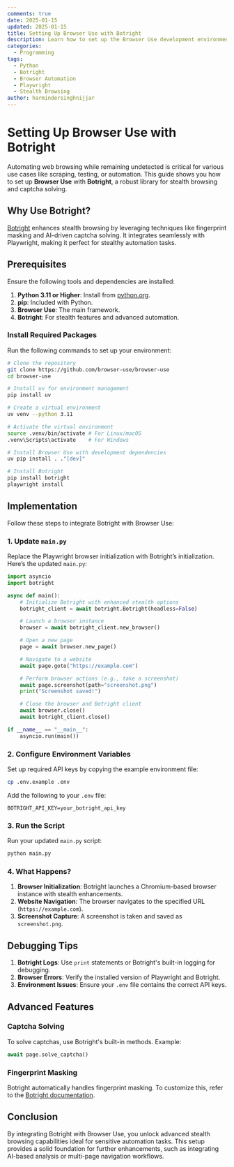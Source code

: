 ```yaml
---
comments: true
date: 2025-01-15
updated: 2025-01-15
title: Setting Up Browser Use with Botright
description: Learn how to set up the Browser Use development environment with Botright for stealth browser automation. This guide provides step-by-step instructions and an example implementation.
categories:
  - Programming
tags:
  - Python
  - Botright
  - Browser Automation
  - Playwright
  - Stealth Browsing
author: harmindersinghnijjar
---
```


# Setting Up Browser Use with Botright

Automating web browsing while remaining undetected is critical for various use cases like scraping, testing, or automation. This guide shows you how to set up **Browser Use** with **Botright**, a robust library for stealth browsing and captcha solving.

## Why Use Botright?

[Botright](https://github.com/Vinyzu/Botright) enhances stealth browsing by leveraging techniques like fingerprint masking and AI-driven captcha solving. It integrates seamlessly with Playwright, making it perfect for stealthy automation tasks.

## Prerequisites

Ensure the following tools and dependencies are installed:

1. **Python 3.11 or Higher**: Install from [python.org](https://www.python.org/).
2. **pip**: Included with Python.
3. **Browser Use**: The main framework.
4. **Botright**: For stealth features and advanced automation.

### Install Required Packages

Run the following commands to set up your environment:

```bash
# Clone the repository
git clone https://github.com/browser-use/browser-use
cd browser-use

# Install uv for environment management
pip install uv

# Create a virtual environment
uv venv --python 3.11

# Activate the virtual environment
source .venv/bin/activate # For Linux/macOS
.venv\Scripts\activate    # For Windows

# Install Browser Use with development dependencies
uv pip install . ."[dev]"

# Install Botright
pip install botright
playwright install
```

## Implementation

Follow these steps to integrate Botright with Browser Use:

### 1. Update `main.py`

Replace the Playwright browser initialization with Botright’s initialization. Here’s the updated `main.py`:

```python
import asyncio
import botright

async def main():
    # Initialize Botright with enhanced stealth options
    botright_client = await botright.Botright(headless=False)

    # Launch a browser instance
    browser = await botright_client.new_browser()

    # Open a new page
    page = await browser.new_page()

    # Navigate to a website
    await page.goto("https://example.com")

    # Perform browser actions (e.g., take a screenshot)
    await page.screenshot(path="screenshot.png")
    print("Screenshot saved!")

    # Close the browser and Botright client
    await browser.close()
    await botright_client.close()

if __name__ == "__main__":
    asyncio.run(main())
```

### 2. Configure Environment Variables

Set up required API keys by copying the example environment file:

```bash
cp .env.example .env
```

Add the following to your `.env` file:

```
BOTRIGHT_API_KEY=your_botright_api_key
```

### 3. Run the Script

Run your updated `main.py` script:

```bash
python main.py
```

### 4. What Happens?

1. **Browser Initialization**: Botright launches a Chromium-based browser instance with stealth enhancements.
2. **Website Navigation**: The browser navigates to the specified URL (`https://example.com`).
3. **Screenshot Capture**: A screenshot is taken and saved as `screenshot.png`.

## Debugging Tips

1. **Botright Logs**:
   Use `print` statements or Botright's built-in logging for debugging.
2. **Browser Errors**:
   Verify the installed version of Playwright and Botright.
3. **Environment Issues**:
   Ensure your `.env` file contains the correct API keys.

## Advanced Features

### Captcha Solving

To solve captchas, use Botright's built-in methods. Example:

```python
await page.solve_captcha()
```

### Fingerprint Masking

Botright automatically handles fingerprint masking. To customize this, refer to the [Botright documentation](https://botright.readthedocs.io/).

## Conclusion

By integrating Botright with Browser Use, you unlock advanced stealth browsing capabilities ideal for sensitive automation tasks. This setup provides a solid foundation for further enhancements, such as integrating AI-based analysis or multi-page navigation workflows.